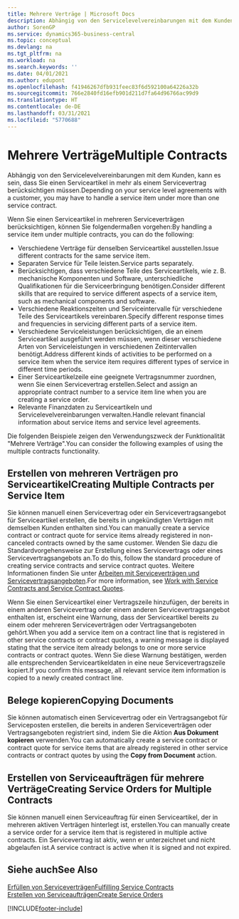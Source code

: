```yaml
---
title: Mehrere Verträge | Microsoft Docs
description: Abhängig von den Servicelevelvereinbarungen mit dem Kunden, kann es sein, dass Sie einen Serviceartikel in mehr als einem Servicevertrag berücksichtigen müssen.
author: SorenGP
ms.service: dynamics365-business-central
ms.topic: conceptual
ms.devlang: na
ms.tgt_pltfrm: na
ms.workload: na
ms.search.keywords: ''
ms.date: 04/01/2021
ms.author: edupont
ms.openlocfilehash: f41946267dfb931feec83f6d592100a64226a32b
ms.sourcegitcommit: 766e2840fd16efb901d211d7fa64d96766ac99d9
ms.translationtype: HT
ms.contentlocale: de-DE
ms.lasthandoff: 03/31/2021
ms.locfileid: "5770688"
---
```

# <a name="multiple-contracts"></a><span data-ttu-id="b16fa-103">Mehrere Verträge</span><span class="sxs-lookup"><span data-stu-id="b16fa-103">Multiple Contracts</span></span>
<span data-ttu-id="b16fa-104">Abhängig von den Servicelevelvereinbarungen mit dem Kunden, kann es sein, dass Sie einen Serviceartikel in mehr als einem Servicevertrag berücksichtigen müssen.</span><span class="sxs-lookup"><span data-stu-id="b16fa-104">Depending on your service level agreements with a customer, you may have to handle a service item under more than one service contract.</span></span>  
  
<span data-ttu-id="b16fa-105">Wenn Sie einen Serviceartikel in mehreren Serviceverträgen berücksichtigen, können Sie folgendermaßen vorgehen:</span><span class="sxs-lookup"><span data-stu-id="b16fa-105">By handling a service item under multiple contracts, you can do the following:</span></span>  
  
* <span data-ttu-id="b16fa-106">Verschiedene Verträge für denselben Serviceartikel ausstellen.</span><span class="sxs-lookup"><span data-stu-id="b16fa-106">Issue different contracts for the same service item.</span></span>  
* <span data-ttu-id="b16fa-107">Separaten Service für Teile leisten.</span><span class="sxs-lookup"><span data-stu-id="b16fa-107">Service parts separately.</span></span>  
* <span data-ttu-id="b16fa-108">Berücksichtigen, dass verschiedene Teile des Serviceartikels, wie z. B. mechanische Komponenten und Software, unterschiedliche Qualifikationen für die Serviceerbringung benötigen.</span><span class="sxs-lookup"><span data-stu-id="b16fa-108">Consider different skills that are required to service different aspects of a service item, such as mechanical components and software.</span></span>  
* <span data-ttu-id="b16fa-109">Verschiedene Reaktionszeiten und Serviceintervalle für verschiedene Teile des Serviceartikels vereinbaren.</span><span class="sxs-lookup"><span data-stu-id="b16fa-109">Specify different response times and frequencies in servicing different parts of a service item.</span></span>  
* <span data-ttu-id="b16fa-110">Verschiedene Serviceleistungen berücksichtigen, die an einem Serviceartikel ausgeführt werden müssen, wenn dieser verschiedene Arten von Serviceleistungen in verschiedenen Zeitintervallen benötigt.</span><span class="sxs-lookup"><span data-stu-id="b16fa-110">Address different kinds of activities to be performed on a service item when the service item requires different types of service in different time periods.</span></span>  
* <span data-ttu-id="b16fa-111">Einer Serviceartikelzeile eine geeignete Vertragsnummer zuordnen, wenn Sie einen Servicevertrag erstellen.</span><span class="sxs-lookup"><span data-stu-id="b16fa-111">Select and assign an appropriate contract number to a service item line when you are creating a service order.</span></span>  
* <span data-ttu-id="b16fa-112">Relevante Finanzdaten zu Serviceartikeln und Servicelevelvereinbarungen verwalten.</span><span class="sxs-lookup"><span data-stu-id="b16fa-112">Handle relevant financial information about service items and service level agreements.</span></span>  
  
<span data-ttu-id="b16fa-113">Die folgenden Beispiele zeigen den Verwendungszweck der Funktionalität "Mehrere Verträge".</span><span class="sxs-lookup"><span data-stu-id="b16fa-113">You can consider the following examples of using the multiple contracts functionality.</span></span>  
  
## <a name="creating-multiple-contracts-per-service-item"></a><span data-ttu-id="b16fa-114">Erstellen von mehreren Verträgen pro Serviceartikel</span><span class="sxs-lookup"><span data-stu-id="b16fa-114">Creating Multiple Contracts per Service Item</span></span>  
<span data-ttu-id="b16fa-115">Sie können manuell einen Servicevertrag oder ein Servicevertragsangebot für Serviceartikel erstellen, die bereits in ungekündigten Verträgen mit demselben Kunden enthalten sind.</span><span class="sxs-lookup"><span data-stu-id="b16fa-115">You can manually create a service contract or contract quote for service items already registered in non-canceled contracts owned by the same customer.</span></span> <span data-ttu-id="b16fa-116">Wenden Sie dazu die Standardvorgehensweise zur Erstellung eines Servicevertrags oder eines Servicevertragsangebots an.</span><span class="sxs-lookup"><span data-stu-id="b16fa-116">To do this, follow the standard procedure of creating service contracts and service contract quotes.</span></span> <span data-ttu-id="b16fa-117">Weitere Informationen finden Sie unter [Arbeiten mit Serviceverträgen und Servicevertragsangeboten](service-how-to-create-service-contracts-and-service-contract-quotes.md).</span><span class="sxs-lookup"><span data-stu-id="b16fa-117">For more information, see [Work with Service Contracts and Service Contract Quotes](service-how-to-create-service-contracts-and-service-contract-quotes.md).</span></span>  
  
<span data-ttu-id="b16fa-118">Wenn Sie einen Serviceartikel einer Vertragszeile hinzufügen, der bereits in einem anderen Servicevertrag oder einem anderen Servicevertragsangebot enthalten ist, erscheint eine Warnung, dass der Serviceartikel bereits zu einem oder mehreren Serviceverträgen oder Vertragsangeboten gehört.</span><span class="sxs-lookup"><span data-stu-id="b16fa-118">When you add a service item on a contract line that is registered in other service contracts or contract quotes, a warning message is displayed stating that the service item already belongs to one or more service contracts or contract quotes.</span></span> <span data-ttu-id="b16fa-119">Wenn Sie diese Warnung bestätigen, werden alle entsprechenden Serviceartikeldaten in eine neue Servicevertragszeile kopiert.</span><span class="sxs-lookup"><span data-stu-id="b16fa-119">If you confirm this message, all relevant service item information is copied to a newly created contract line.</span></span>  
  
## <a name="copying-documents"></a><span data-ttu-id="b16fa-120">Belege kopieren</span><span class="sxs-lookup"><span data-stu-id="b16fa-120">Copying Documents</span></span>  
<span data-ttu-id="b16fa-121">Sie können automatisch einen Servicevertrag oder ein Vertragsangebot für Serviceposten erstellen, die bereits in anderen Serviceverträgen oder Vertragsangeboten registriert sind, indem Sie die Aktion **Aus Dokument kopieren** verwenden.</span><span class="sxs-lookup"><span data-stu-id="b16fa-121">You can automatically create a service contract or contract quote for service items that are already registered in other service contracts or contract quotes by using the **Copy from Document** action.</span></span>  
  
## <a name="creating-service-orders-for-multiple-contracts"></a><span data-ttu-id="b16fa-122">Erstellen von Serviceaufträgen für mehrere Verträge</span><span class="sxs-lookup"><span data-stu-id="b16fa-122">Creating Service Orders for Multiple Contracts</span></span>  
<span data-ttu-id="b16fa-123">Sie können manuell einen Serviceauftrag für einen Serviceartikel, der in mehreren aktiven Verträgen hinterlegt ist, erstellen.</span><span class="sxs-lookup"><span data-stu-id="b16fa-123">You can manually create a service order for a service item that is registered in multiple active contracts.</span></span> <span data-ttu-id="b16fa-124">Ein Servicevertrag ist aktiv, wenn er unterzeichnet und nicht abgelaufen ist.</span><span class="sxs-lookup"><span data-stu-id="b16fa-124">A service contract is active when it is signed and not expired.</span></span>  
  
## <a name="see-also"></a><span data-ttu-id="b16fa-125">Siehe auch</span><span class="sxs-lookup"><span data-stu-id="b16fa-125">See Also</span></span>  
[<span data-ttu-id="b16fa-126">Erfüllen von Serviceverträgen</span><span class="sxs-lookup"><span data-stu-id="b16fa-126">Fulfilling Service Contracts</span></span>](service-fulfill-service-contracts.md)  
[<span data-ttu-id="b16fa-127">Erstellen von Serviceaufträgen</span><span class="sxs-lookup"><span data-stu-id="b16fa-127">Create Service Orders</span></span>](service-how-to-create-service-orders.md)  


[!INCLUDE[footer-include](includes/footer-banner.md)]